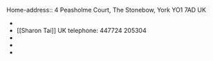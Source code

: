 Home-address:: 4 Peasholme Court, The Stonebow, York YO1 7AD  UK

-
- [[Sharon Tai]] UK telephone:  447724 205304
-
-
-